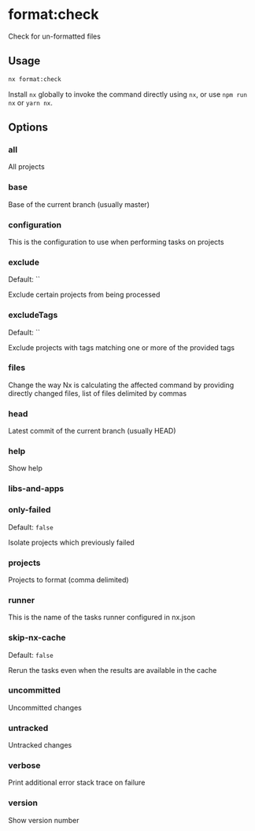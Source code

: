 # format:check

Check for un-formatted files

## Usage

```bash
nx format:check
```

Install `nx` globally to invoke the command directly using `nx`, or use `npm run nx` or `yarn nx`.

## Options

### all

All projects

### base

Base of the current branch (usually master)

### configuration

This is the configuration to use when performing tasks on projects

### exclude

Default: ``

Exclude certain projects from being processed

### excludeTags

Default: ``

Exclude projects with tags matching one or more of the provided tags

### files

Change the way Nx is calculating the affected command by providing directly changed files, list of files delimited by commas

### head

Latest commit of the current branch (usually HEAD)

### help

Show help

### libs-and-apps

### only-failed

Default: `false`

Isolate projects which previously failed

### projects

Projects to format (comma delimited)

### runner

This is the name of the tasks runner configured in nx.json

### skip-nx-cache

Default: `false`

Rerun the tasks even when the results are available in the cache

### uncommitted

Uncommitted changes

### untracked

Untracked changes

### verbose

Print additional error stack trace on failure

### version

Show version number
